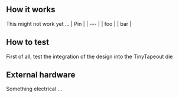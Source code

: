 <!---

This file is used to generate your project datasheet. Please fill in the information below and delete any unused
sections.

You can also include images in this folder and reference them in the markdown. Each image must be less than
512 kb in size, and the combined size of all images must be less than 1 MB.
-->

## How it works

This might not work yet ...
| Pin |
| --- |
| foo |
| bar |

## How to test

First of all, test the integration of the design into the TinyTapeout die

## External hardware

Something electrical ...
